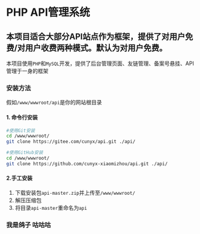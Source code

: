 # PHP API管理系统
## 本项目适合大部分API站点作为框架，提供了对用户免费/对用户收费两种模式。默认为对用户免费。

本项目使用`PHP`和`MySQL`开发，提供了后台管理页面、友链管理、备案号悬挂、API管理于一身的框架

### 安装方法

假如`/www/wwwroot/api`是你的网站根目录
#### 1. 命令行安装
```bash
#使用Git安装
cd /www/wwwroot/
git clone https://gitee.com/cunyx/api.git ./api/
```
```bash
#使用GitHub安装
cd /www/wwwroot/
git clone https://github.com/cunyx-xiaomizhou/api.git ./api/
```
#### 2.手工安装
1.   下载安装包`api-master.zip`并上传至`/www/wwwroot/`
2.   解压压缩包
3.   将目录`api-master`重命名为`api`

### 我是鸽子 咕咕咕